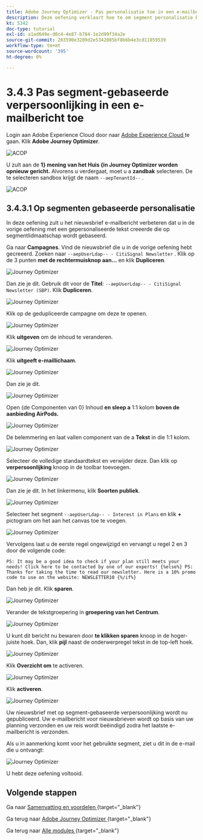 ```yaml
---
title: Adobe Journey Optimizer - Pas personalisatie toe in een e-mailbericht
description: Deze oefening verklaart hoe te om segment personalisatie binnen een e-mailinhoud te gebruiken
kt: 5342
doc-type: tutorial
exl-id: a1ad649e-d0c4-4e87-b784-1e2d99f34a2e
source-git-commit: 203590e3289d2e5342085bf8b6b4e3cd11859539
workflow-type: tm+mt
source-wordcount: '395'
ht-degree: 0%

---
```


# 3.4.3 Pas segment-gebaseerde verpersoonlijking in een e-mailbericht toe

Login aan Adobe Experience Cloud door naar [ Adobe Experience Cloud ](https://experience.adobe.com) te gaan. Klik **Adobe Journey Optimizer**.

![ ACOP ](./../../../../modules/delivery-activation/ajo-b2c/ajob2c-1/images/acophome.png)

U zult aan de **1} mening van het Huis {in Journey Optimizer worden opnieuw gericht.** Alvorens u verdergaat, moet u a **zandbak** selecteren. De te selecteren sandbox krijgt de naam ``--aepTenantId--`` .

![ ACOP ](./../../../../modules/delivery-activation/ajo-b2c/ajob2c-1/images/acoptriglp.png)

## 3.4.3.1 Op segmenten gebaseerde personalisatie

In deze oefening zult u het nieuwsbrief e-mailbericht verbeteren dat u in de vorige oefening met een gepersonaliseerde tekst creeerde die op segmentlidmaatschap wordt gebaseerd.

Ga naar **Campagnes**. Vind de nieuwsbrief die u in de vorige oefening hebt gecreeerd. Zoeken naar `--aepUserLdap-- - CitiSignal Newsletter` . Klik op de 3 punten **met de rechtermuisknop aan...** en klik **Dupliceren**.

![ Journey Optimizer ](./images/sbp1.png)

Dan zie je dit. Gebruik dit voor de **Titel**: `--aepUserLdap-- - CitiSignal Newsletter (SBP)`. Klik **Dupliceren**.

![ Journey Optimizer ](./images/sbp2.png)

Klik op de gedupliceerde campagne om deze te openen.

![ Journey Optimizer ](./images/sbp3.png)

Klik **uitgeven** om de inhoud te veranderen.

![ Journey Optimizer ](./images/sbp3a.png)

Klik **uitgeeft e-maillichaam**.

![ Journey Optimizer ](./images/sbp4.png)

Dan zie je dit.

![ Journey Optimizer ](./images/sbp5.png)

Open {de Componenten van 0} Inhoud **en sleep a** 1:1 kolom **boven de aanbieding AirPods.**

![ Journey Optimizer ](./images/sbp6.png)

De belemmering en laat vallen component van de a **Tekst** in die 1:1 kolom.

![ Journey Optimizer ](./images/sbp6a.png)

Selecteer de volledige standaardtekst en verwijder deze. Dan klik op **verpersoonlijking** knoop in de toolbar toevoegen.

![ Journey Optimizer ](./images/sbp7.png)

Dan zie je dit. In het linkermenu, klik **Soorten publiek**.

![ Journey Optimizer ](./images/seg1.png)

Selecteer het segment `--aepUserLdap-- - Interest in Plans` en klik **+** pictogram om het aan het canvas toe te voegen.

![ Journey Optimizer ](./images/seg3.png)

Vervolgens laat u de eerste regel ongewijzigd en vervangt u regel 2 en 3 door de volgende code:

``
    PS: It may be a good idea to check if your plan still meets your needs! Click here to be contacted by one of our experts!
{%else%}
    PS: Thanks for taking the time to read our newsletter. Here is a 10% promo code to use on the website: NEWSLETTER10
{%/if%}
``

Dan heb je dit. Klik **sparen**.

![ Journey Optimizer ](./images/seg4.png)

Verander de tekstgroepering in **groepering van het Centrum**.

![ Journey Optimizer ](./images/sbp9.png)

U kunt dit bericht nu bewaren door **te klikken sparen** knoop in de hoger-juiste hoek. Dan, klik **pijl** naast de onderwerpregel tekst in de top-left hoek.

![ Journey Optimizer ](./images/sbp9a.png)

Klik **Overzicht om** te activeren.

![ Journey Optimizer ](./images/oc79afff.png)

Klik **activeren**.

![ Journey Optimizer ](./images/oc79bfff.png)

Uw nieuwsbrief met op segment-gebaseerde verpersoonlijking wordt nu gepubliceerd. Uw e-mailbericht voor nieuwsbrieven wordt op basis van uw planning verzonden en uw reis wordt beëindigd zodra het laatste e-mailbericht is verzonden.

Als u in aanmerking komt voor het gebruikte segment, ziet u dit in de e-mail die u ontvangt:

![ Journey Optimizer ](./images/sbp20fff.png)

U hebt deze oefening voltooid.

## Volgende stappen

Ga naar [ Samenvatting en voordelen ](./summary.md){target="_blank"}

Ga terug naar [ Adobe Journey Optimizer ](journeyoptimizer.md){target="_blank"}

Ga terug naar [ Alle modules ](./../../../../overview.md){target="_blank"}
